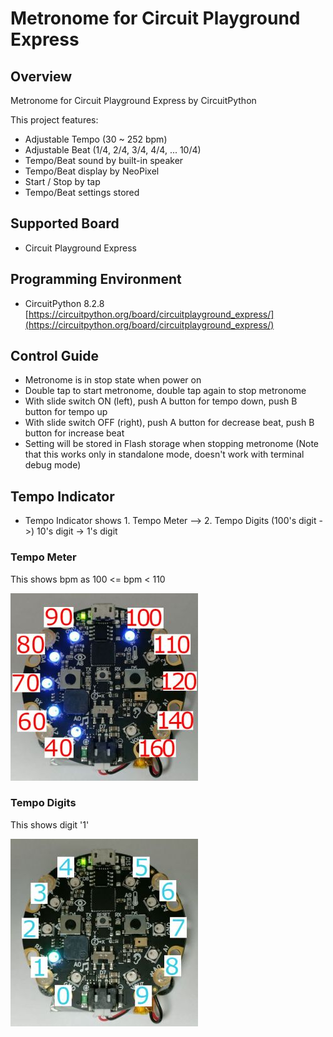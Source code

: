 # Metronome for Circuit Playground Express

## Overview
Metronome for Circuit Playground Express by CircuitPython

This project features:
* Adjustable Tempo (30 ~ 252 bpm)
* Adjustable Beat (1/4, 2/4, 3/4, 4/4, ... 10/4)
* Tempo/Beat sound by built-in speaker
* Tempo/Beat display by NeoPixel
* Start / Stop by tap
* Tempo/Beat settings stored

## Supported Board
* Circuit Playground Express

## Programming Environment
* CircuitPython 8.2.8 [https://circuitpython.org/board/circuitplayground_express/](https://circuitpython.org/board/circuitplayground_express/)

## Control Guide
* Metronome is in stop state when power on
* Double tap to start metronome, double tap again to stop metronome
* With slide switch ON (left), push A button for tempo down, push B button for tempo up
* With slide switch OFF (right), push A button for decrease beat, push B button for increase beat
* Setting will be stored in Flash storage when stopping metronome (Note that this works only in standalone mode, doesn't work with terminal debug mode)

## Tempo Indicator
* Tempo Indicator shows 1. Tempo Meter --> 2. Tempo Digits (100's digit ->) 10's digit -> 1's digit
### Tempo Meter
This shows bpm as 100 <= bpm < 110

![tempo_meter](doc/tempo_meter_small.jpg)

### Tempo Digits
This shows digit '1'

![tempo_digits](doc/tempo_digits_small.jpg)
